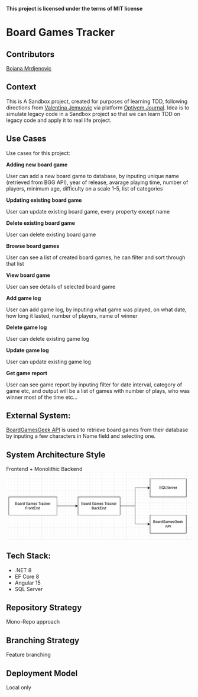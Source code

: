 **This project is licensed under the terms of MIT license**

# Board Games Tracker

## Contributors
[Bojana Mrdjenovic](https://github.com/BojanaSil)

## Context
This is A Sandbox project, created for purposes of learning TDD, following directions from [Valentina Jemuovic](https://www.linkedin.com/in/valentinajemuovic) via platform [Optivem Journal](https://journal.optivem.com/). Idea is to simulate legacy code in a Sandbox project so that we can learn TDD on legacy code and apply it to real life project.

## Use Cases
Use cases for this project:

**Adding new board game**

  User can add a new board game to database, by inputing unique name (retrieved from BGG API), year of release, avarage playing time, number of players, minimum age, difficulty on a scale 1-5, list of categories
  
**Updating existing board game**

   User can update existing board game, every property except name 
   
**Delete existing board game**

   User can delete existing board game
   
**Browse board games**

   User can see a list of created board games, he can filter and sort through that list
   
**View board game**

   User can see details of selected board game

**Add game log**

   User can add game log, by inputing what game was played, on what date, how long it lasted, number of players, name of winner
   
**Delete game log**

   User can delete existing game log
   
**Update game log**

   User can update existing game log

**Get game report**

   User can see game report by inputing filter for date interval, category of game etc, and output will be a list of games with number of plays, who was winner most of the time etc...


## External System:
  [BoardGamesGeek API](https://boardgamegeek.com) is used to retrieve board games from their database by inputing a few characters in Name field and selecting one.

## System Architecture Style
  Frontend + Monolithic Backend
  ![Architecture diagram](/boardGamesTracker-diagram.png)

## Tech Stack:
- .NET 8
- EF Core 8
- Angular 15
- SQL Server

## Repository Strategy 
  Mono-Repo approach

## Branching Strategy
  Feature branching

## Deployment Model 
  Local only
